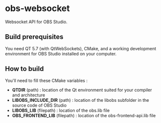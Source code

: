 obs-websocket
==============
Websocket API for OBS Studio.

## Build prerequisites
You need QT 5.7 (with QtWebSockets), CMake, and a working development environment for OBS Studio installed on your computer.

## How to build
You'll need to fill these CMake variables :
- **QTDIR** (path) : location of the Qt environment suited for your compiler and architecture
- **LIBOBS_INCLUDE_DIR** (path) : location of the libobs subfolder in the source code of OBS Studio
- **LIBOBS_LIB** (filepath) : location of the obs.lib file
- **OBS_FRONTEND_LIB** (filepath) : location of the obs-frontend-api.lib file
